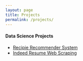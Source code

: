 ```yaml
---
layout: page
title: Projects
permalink: /projects/
---
```


#### Data Science Projects

* [Recipie Recommender System](/projects/recommender_system.html)
* [Indeed Resume Web Scraping](/projects/indeed_resume_scrape.html)



